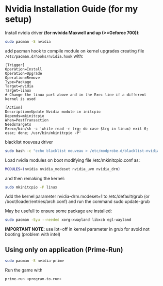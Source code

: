 # Nvidia Installation Guide (for my setup)

Install nvidia driver **(for nvivida Maxwell and up (>=Geforce 700))**:
```bash
sudo pacman -S nvidia
```
add pacman hook to compile module on kernel upgrades creating file `/etc/pacman.d/hooks/nvidia.hook` with:
```text
[Trigger]
Operation=Install
Operation=Upgrade
Operation=Remove
Type=Package
Target=nvidia
Target=linux
# Change the linux part above and in the Exec line if a different kernel is used

[Action]
Description=Update Nvidia module in initcpio
Depends=mkinitcpio
When=PostTransaction
NeedsTargets
Exec=/bin/sh -c 'while read -r trg; do case $trg in linux) exit 0; esac; done; /usr/bin/mkinitcpio -P'
```
blacklist nouveau driver
```sh
sudo bash -c "echo blacklist nouveau > /etc/modprobe.d/blacklist-nvidia-nouveau.conf"
```
Load nvidia modules on boot modifying file /etc/mkinitcpio.conf as:
```sh
MODULES=(nvidia nvidia_modeset nvidia_uvm nvidia_drm)
```
and then remaking the kernel:
```sh
sudo mkinitcpio -P linux
```
Add the kernel parameter nvidia-drm.modeset=1 to /etc/default/grub (or /boot/loader/entries/arch.conf) and run the command sudo update-grub

May be usefull to ensure some package are installed:
```sh
sudo pacman -Syu --needed xorg-xwayland libxcb egl-wayland
```

**IMPORTANT NOTE**: use ibt=off in kernel parameter in grub for avoid not booting (problem with intel)

## Using only on application (Prime-Run)
```bash
sudo pacman -S nvidia-prime
```

Run the game with
```bash
prime-run <program-to-run>
```
